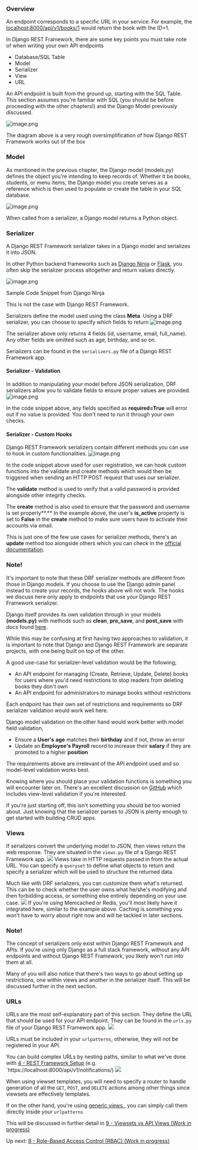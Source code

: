 ### Overview
An endpoint corresponds to a specific URL in your service. For example, the [localhost:8000/api/v1/books/1](http://localhost:8000/api/v1/books/1) would return the book with the ID=1.

In Django REST Framework, there are some key points you must take note of when writing your own API endpoints
- Database/SQL Table
- Model
- Serializer
- View
- URL

An API endpoint is built from the ground up, starting with the SQL Table. This section assumes you're familiar with SQL (you should be before proceeding with the other chapters!) and the Django Model previously discussed.

![image.png](_resources/7%20-%20Writing%20API%20Endpoints/f6d46eeef4a1644acda573cfd3c673f7_MD5.jpg)

The diagram above is a very rough oversimplification of how Django REST Framework works out of the box

### Model
As mentioned in the previous chapter, the Django model (models.py) defines the object you're intending to keep records of. Whether it be books, students, or menu items, the Django model you create serves as a reference which is then used to populate or create the table in your SQL database.

![image.png](_resources/7%20-%20Writing%20API%20Endpoints/8aafbc6d8b57c1b14e1982b559afc3d6_MD5.jpg)

When called from a serializer, a Django model returns a Python object.

### Serializer
A Django REST Framework serializer takes in a Django model and serializes it into JSON.

In other Python backend frameworks such as [Django Ninja](https://django-ninja.dev/) or [Flask](https://flask.palletsprojects.com), you often skip the serializer process altogether and return values directly.

![image.png](_resources/7%20-%20Writing%20API%20Endpoints/f18ff6ca2e734e8fa7f303466a9dc4fc_MD5.jpg)

Sample Code Snippet from Django Ninja

This is not the case with Django REST Framework.

Serializers define the model used using the class **Meta**. Using a DRF serializer, you can choose to specify which fields to return
![image.png](_resources/7%20-%20Writing%20API%20Endpoints/f5939f9b512e7c4b204129ff4d1b6c44_MD5.jpg)

The serializer above only returns 4 fields (id, username, email, full\_name). Any other fields are omitted such as age, birthday, and so on.

Serializers can be found in the `serializers.py` file of a Django REST Framework app.
#### Serializer - Validation
In addition to manipulating your model before JSON serialization, DRF serializers allow you to validate fields to ensure proper values are provided.
![image.png](_resources/7%20-%20Writing%20API%20Endpoints/972f5b24877092dabefa35683e9d8a37_MD5.jpg)

In the code snippet above, any fields specified as **required=True** will error out if no value is provided. You don't need to run it through your own checks.

#### Serializer - Custom Hooks  
Django REST Framework serializers contain different methods you can use to hook in custom functionalities.
![image.png](_resources/7%20-%20Writing%20API%20Endpoints/55d02092931568fb93eb38d7e0b35fb4_MD5.jpg)

In the code snippet above used for user registration, we can hook custom functions into the validate and create methods which would then be triggered when sending an HTTP POST request that uses our serializer.

The **validate** method is used to verify that a valid password is provided alongside other integrity checks.

The **create** method is also used to ensure that the password and username is set properly**.** In the example above, the user's **is\_active** property is set to **False** in the **create** method to make sure users have to activate their accounts via email.

This is just one of the few use cases for serializer methods, there's an **update** method too alongside others which you can check in the [official documentation](https://www.django-rest-framework.org/api-guide/serializers/).

### Note!
It's important to note that these DRF serializer methods are different from those in Django models. If you choose to use the Django admin panel instead to create your records, the hooks above will not work. The hooks we discuss here only apply to endpoints that use your Django REST Framework serializer.

Django itself provides its own validation through in your models **(models.py)** with methods such as **clean**, **pre\_save**, and **post\_save** with docs found [here](https://docs.djangoproject.com/en/5.1/ref/signals/).

While this may be confusing at first having two approaches to validation, it is important to note that Django and Django REST Framework are separate projects, with one being built on top of the other.

A good use-case for serializer-level validation would be the following;

- An API endpoint for managing (Create, Retrieve, Update, Delete) books for users where you'd need restrictions to stop readers from deleting books they don't own
- An API endpoint for administrators to manage books without restrictions

Each endpoint has their own set of restrictions and requirements so DRF serializer validation would work well here.

Django model validation on the other hand would work better with model field validation,

- Ensure a **User's** **age** matches their **birthday** and if not, throw an error
- Update an **Employee's Payroll** record to increase their **salary** if they are promoted to a higher **position**

The requirements above are irrelevant of the API endpoint used and so model-level validation works best.

Knowing where you should place your validation functions is something you will encounter later on. There's an excellent discussion on [GitHub](https://github.com/encode/django-rest-framework/discussions/7850) which includes view-level validation if you're interested.

If you're just starting off, this isn't something you should be too worried about. Just knowing that the serializer parses to JSON is plenty enough to get started with building CRUD apps.

### Views
If serializers convert the underlying model to JSON, then views return the web response. They are situated in the `views.py` file of a Django REST Framework app.
![](_resources/7%20-%20Writing%20API%20Endpoints/9bb3d5c0c6da24a9d80d81d1e5b4a716_MD5.jpeg)
Views take in HTTP requests passed in from the actual URL. You can specify a `queryset` to define what objects to return and specify a serializer which will be used to structure the returned data.

Much like with DRF serializers, you can customize them what's returned. This can be to check whether the user owns what he/she's modifying and then forbidding access, or something else entirely depending on your use case.
![](_resources/7%20-%20Writing%20API%20Endpoints/695f930d4993ff8d8f2ccf806bd9ca9f_MD5.jpeg)
If you're using Memcached or Redis, you'll most likely have it integrated here, similar to the example above. Caching is something you won't have to worry about right now and will be tackled in later sections.

### Note!
The concept of serializers only exist within Django REST Framework and APIs. If you're using only Django as a full stack framework, without any API endpoints and without Django REST Framework, you likely won't run into them at all.

Many of you will also notice that there's two ways to go about setting up restrictions, one within views and another in the serializer itself. This will be discussed further in the next section.
### URLs
URLs are the most self-explanatory part of this section. They define the URL that should be used for your API endpoint. They can be found in the `urls.py` file of your Django REST Framework app.
![](_resources/7%20-%20Writing%20API%20Endpoints/9c1af7c5c436fec290cc1dbda9c9ac5c_MD5.jpeg)

URLs must be included in your `urlpatterns`, otherwise, they will not be registered in your API.

You can build complex URLs by nesting paths, similar to what we've done with [4 - REST Framework Setup](4%20-%20REST%20Framework%20Setup.md) (e.g. `https://localhost:8000/api/v1/notifications/)
![](_resources/7%20-%20Writing%20API%20Endpoints/6a3d52433be9340109bf93795854e3b8_MD5.jpeg)

When using viewset templates, you will need to specify a router to handle generation of all the `GET`, `POST`, and `DELETE` actions among other things since viewsets are effectively templates.

If on the other hand, you're using [generic views ](https://www.django-rest-framework.org/api-guide/generic-views/), you can simply call them directly inside your `urlpatterns`

This will be discussed in further detail in [9 - Viewsets vs API Views (Work in progress)](9%20-%20Viewsets%20vs%20API%20Views%20(Work%20in%20progress).md)

Up next: [8 - Role-Based Access Control (RBAC) (Work in progress)](8%20-%20Role-Based%20Access%20Control%20(RBAC)%20(Work%20in%20progress).md)